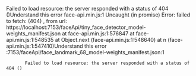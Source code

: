 Failed to load resource: the server responded with a status of 404 ()Understand this error
face-api.min.js:1 Uncaught (in promise) Error: failed to fetch: (404) , from url: https://localhost:7153/faceApi/tiny_face_detector_model-weights_manifest.json
    at face-api.min.js:1:576847
    at face-api.min.js:1:548535
    at Object.next (face-api.min.js:1:548640)
    at n (face-api.min.js:1:547410)Understand this error
:7153/faceApi/face_landmark_68_model-weights_manifest.json:1 
            
            
           Failed to load resource: the server responded with a status of 404 ()
